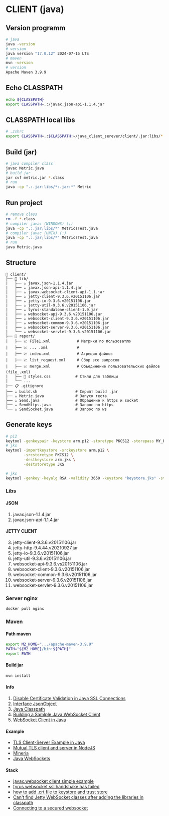 # CLIENT (java)

## Version programm
```bash
# java
java -version
# version
java version "17.0.12" 2024-07-16 LTS
# maven
mvn -version
# version
Apache Maven 3.9.9
```

## Echo CLASSPATH
```bash
echo ${CLASSPATH}
export CLASSPATH=.:/javax.json-api-1.1.4.jar
```

## CLASSPATH local libs
```bash
# .zshrc
export CLASSPATH=.:$CLASSPATH:~/java_client_serever/client/.jar:libs/*
```

## Build (jar)
```bash
# java compiler class
javac Metric.java
# build jar
jar cvf metric.jar *.class
# run
java -cp ".:.jar:libs/*:.jar:*" Metric
```

## Run project
```bash
# remove class
rm -f *.class
# compiler javac (WINDOWS) (;)
java -cp ".:.jar;libs/*" MetricsTest.java
# compiler javac (UNIX) (:)
java -cp ".:.jar;libs/*" MetricsTest.java
# run
java Metric.java
```

## Structure
```
📁 client/
├── 📁 lib/
|   ├── ☕ javax.json-1.1.4.jar
|   ├── ☕ javax.json-api-1.1.4.jar
|   ├── ☕ javax.websocket-client-api-1.1.jar
|   ├── ☕ jetty-client-9.3.6.v20151106.jar
|   ├── ☕ jetty-io-9.3.6.v20151106.jar
|   ├── ☕ jetty-util-9.3.6.v20151106.jar
|   ├── ☕ tyrus-standalone-client-1.9.jar
|   ├── ☕ websocket-api-9.3.6.v20151106.jar
|   ├── ☕ websocket-client-9.3.6.v20151106.jar
|   ├── ☕ websocket-common-9.3.6.v20151106.jar
|   ├── ☕ websocket-server-9.3.6.v20151106.jar
|   └── ☕ websocket-servlet-9.3.6.v20151106.jar
├── 📁 report/
|   ├── 📈 File1.xml            # Метрики по пользоватлю
|   ├── 📈 ... .xml             # 
|   ├── 📈 index.xml            # Агреция файлов
|   ├── 📈 list_request.xml     # Сбор все запросов
|   ├── 📈 merge.xml            # Объединение пользовательских файлов (file_.xml)
|   ├── 🎨 styles.css           # Стили для таблицы
|   └── ...
├── 📋 .gitignore
├── ☕ build.sh                 # Скрипт build .jar
├── ☕ Metric.java              # Запуск теста
├── ☕ Send.java                # Обращение к https и socket
├── ☕ SendHttps.java           # Запрос по https
└── ☕ SendSocket.java          # Запрос по ws
```

## Generate keys
```bash
# p12
keytool -genkeypair -keystore arm.p12 -storetype PKCS12 -storepass MY_PASSWORD -alias KEYSTORE_ENTRY -keyalg RSA -keysize 2048 -validity 99999 -dname "CN=My SSL Certificate, OU=My Team, O=My Company, L=My City, ST=My State, C=SA" -ext san=dns:mydomain.com,dns:localhost,ip:127.0.0.1
# jks
keytool -importkeystore -srckeystore arm.p12 \
        -srcstoretype PKCS12 \
        -destkeystore arm.jks \
        -deststoretype JKS

# jks
keytool -genkey -keyalg RSA -validity 3650 -keystore "keystore.jks" -storepass "MY_PASSWORD" -keypass "keypassword" -alias "default" -dname "CN=127.0.0.1, OU=MyOrgUnit, O=MyOrg, L=MyCity, S=MyRegion, C=MyCountry"
```

### Libs
#### JSON
1. javax.json-1.1.4.jar
2. javax.json-api-1.1.4.jar

#### JETTY CLIENT
3. jetty-client-9.3.6.v20151106.jar
4. jetty-http-9.4.44.v20210927.jar
5. jetty-io-9.3.6.v20151106.jar
6. jetty-util-9.3.6.v20151106.jar
7. websocket-api-9.3.6.vs20151106.jar
8. websocket-client-9.3.6.v20151106.jar
9. websocket-common-9.3.6.v20151106.jar
10. websocket-server-9.3.6.v20151106.jar
11. websocket-servlet-9.3.6.v20151106.jar

### Server nginx
```bash
docker pull nginx
```

### Maven
#### Path maven
```bash
export M2_HOME=".../apache-maven-3.9.9"
PATH="${M2_HOME}/bin:${PATH}" 
export PATH
```

#### Build jar
```bash
mvn install
```

#### Info
1. [Disable Certificate Validation in Java SSL Connections](https://nakov.com/blog/2009/07/16/disable-certificate-validation-in-java-ssl-connections/)
2. [Interface JsonObject](https://docs.oracle.com/javaee/7/api/javax/json/JsonObject.html)
3. [Java Classpath](https://howtodoinjava.com/java/basics/java-classpath/)
4. [Building a Samlple Java WebSocket Client](https://dzone.com/articles/sample-java-web-socket-client)
5. [WebSocket Client in Java](https://www.delftstack.com/howto/java/websocket-client-java/#then-we-need-to-create-a-clientmanager-and-ask-it-to-connect-to-the-annotated-endpoint-which-is-our-client-the-uri-will-specify-the-server)

#### Example
- [TLS Client-Server Example in Java](https://github.com/mortensen/tls-client-server-example)
- [Mutual TLS client and server in NodeJS](https://github.com/BenEdridge/mutual-tls)
- [Mineria](https://github.com/AlejandroCovarrubias/Mineria)
- [Java WebSockets](https://github.com/TooTallNate/Java-WebSocket)

#### Stack
- [javax.websocket client simple example](https://stackoverflow.com/questions/26452903/javax-websocket-client-simple-example)
- [tyrus websocket ssl handshake has failed](https://stackoverflow.com/questions/42051411/tyrus-websocket-ssl-handshake-has-failed)
- [how to add .crt file to keystore and trust store](https://stackoverflow.com/questions/57453154/how-to-add-crt-file-to-keystore-and-trust-store)
- [Can't find Jetty WebSocket classes after adding the libraries in classpath](https://stackoverflow.com/questions/17956357/cant-find-jetty-websocket-classes-after-adding-the-libraries-in-classpath)
- [Connecting to a secured websocket](https://stackoverflow.com/questions/29189197/connecting-to-a-secured-websocket)